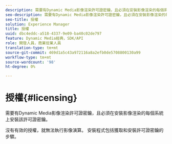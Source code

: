 ```yaml
---
description: 需要有Dynamic Media影像渲染許可證密鑰，且必須在安裝影像渲染的每個系統上安裝該許可證密鑰。
seo-description: 需要有Dynamic Media影像渲染許可證密鑰，且必須在安裝影像渲染的每個系統上安裝該許可證密鑰。
seo-title: 授權
solution: Experience Manager
title: 授權
uuid: dbc4eddc-a518-4337-9e09-ba40c02de797
feature: Dynamic Media經典，SDK/API
role: 開發人員，商業從業人員
translation-type: tm+mt
source-git-commit: 469d1a5c43a972116a8a2efb0de5708800130a99
workflow-type: tm+mt
source-wordcount: '98'
ht-degree: 0%

---
```



# 授權{#licensing}

需要有Dynamic Media影像渲染許可證密鑰，且必須在安裝影像渲染的每個系統上安裝該許可證密鑰。

沒有有效的授權，就無法執行影像演算。 安裝程式包括獲取和安裝許可證密鑰的步驟。

